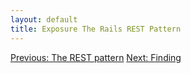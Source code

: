 ```yaml
---
layout: default
title: Exposure The Rails REST Pattern
---
```


[Previous: The REST pattern](rest-pattern.html) [Next: Finding](finding.html)
